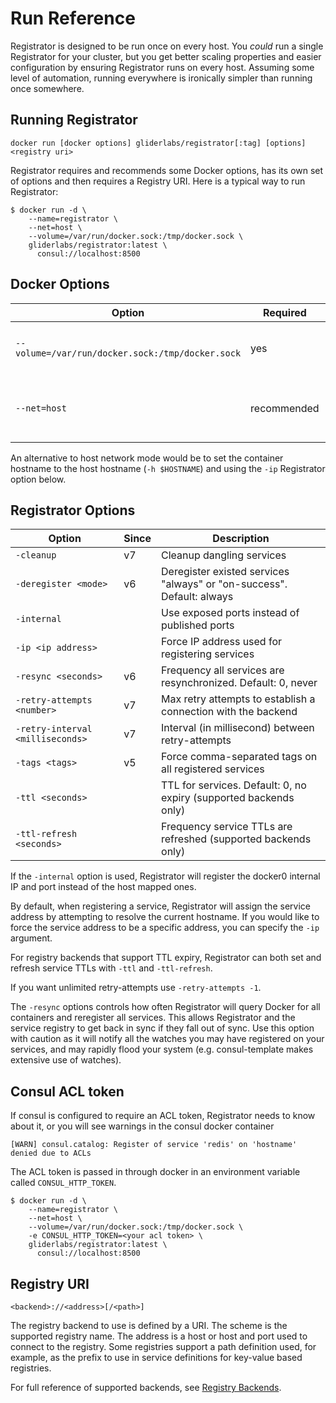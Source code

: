 # Run Reference

Registrator is designed to be run once on every host. You *could* run a single
Registrator for your cluster, but you get better scaling properties and easier
configuration by ensuring Registrator runs on every host. Assuming some level of
automation, running everywhere is ironically simpler than running once somewhere.

## Running Registrator

    docker run [docker options] gliderlabs/registrator[:tag] [options] <registry uri>

Registrator requires and recommends some Docker options, has its own set of options
and then requires a Registry URI. Here is a typical way to run Registrator:

    $ docker run -d \
        --name=registrator \
        --net=host \
        --volume=/var/run/docker.sock:/tmp/docker.sock \
        gliderlabs/registrator:latest \
          consul://localhost:8500

## Docker Options

Option                                           | Required    | Description
------                                           | --------    | -----------
`--volume=/var/run/docker.sock:/tmp/docker.sock` | yes         | Allows Registrator to access Docker API
`--net=host`                                     | recommended | Helps Registrator get host-level IP and hostname

An alternative to host network mode would be to set the container hostname to the host
hostname (`-h $HOSTNAME`) and using the `-ip` Registrator option below.

## Registrator Options

Option                           | Since | Description
------                           | ----- | -----------
`-cleanup`                       | v7    | Cleanup dangling services
`-deregister <mode>`             | v6    | Deregister existed services "always" or "on-success". Default: always
`-internal`                      |       | Use exposed ports instead of published ports
`-ip <ip address>`               |       | Force IP address used for registering services
`-resync <seconds>`              | v6    | Frequency all services are resynchronized. Default: 0, never
`-retry-attempts <number>`       | v7    | Max retry attempts to establish a connection with the backend
`-retry-interval <milliseconds>` | v7    | Interval (in millisecond) between retry-attempts
`-tags <tags>`                   | v5    | Force comma-separated tags on all registered services
`-ttl <seconds>`                 |       | TTL for services. Default: 0, no expiry (supported backends only)
`-ttl-refresh <seconds>`         |       | Frequency service TTLs are refreshed (supported backends only)

If the `-internal` option is used, Registrator will register the docker0
internal IP and port instead of the host mapped ones.

By default, when registering a service, Registrator will assign the service
address by attempting to resolve the current hostname. If you would like to
force the service address to be a specific address, you can specify the `-ip`
argument.

For registry backends that support TTL expiry, Registrator can both set and
refresh service TTLs with `-ttl` and `-ttl-refresh`.

If you want unlimited retry-attempts use `-retry-attempts -1`.

The `-resync` options controls how often Registrator will query Docker for all
containers and reregister all services.  This allows Registrator and the service
registry to get back in sync if they fall out of sync. Use this option with caution
as it will notify all the watches you may have registered on your services, and 
may rapidly flood your system (e.g. consul-template makes extensive use of watches). 

## Consul ACL token

If consul is configured to require an ACL token, Registrator needs to know about it,
or you will see warnings in the consul docker container

    [WARN] consul.catalog: Register of service 'redis' on 'hostname' denied due to ACLs

The ACL token is passed in through docker in an environment variable called `CONSUL_HTTP_TOKEN`.

    $ docker run -d \
        --name=registrator \
        --net=host \
        --volume=/var/run/docker.sock:/tmp/docker.sock \
        -e CONSUL_HTTP_TOKEN=<your acl token> \
        gliderlabs/registrator:latest \
          consul://localhost:8500

## Registry URI

    <backend>://<address>[/<path>]

The registry backend to use is defined by a URI. The scheme is the supported
registry name. The address is a host or host and port used to connect to the
registry. Some registries support a path definition used, for example, as the prefix to use
in service definitions for key-value based registries.

For full reference of supported backends, see [Registry Backends](backends.md).
